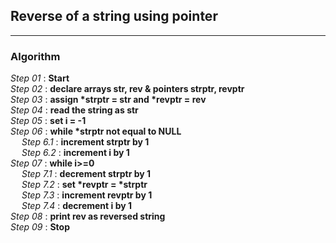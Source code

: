 ## Reverse of a string using pointer
---
### Algorithm

*Step 01* : **Start**\
*Step 02* : **declare arrays str, rev & pointers strptr, revptr**\
*Step 03* : **assign \*strptr = str and \*revptr = rev**\
*Step 04* : **read the string as str**\
*Step 05* : **set i = -1**\
*Step 06* : **while \*strptr not equal to NULL**\
&emsp; *Step 6.1* : **increment strptr by  1**\
&emsp; *Step 6.2* : **increment i by 1**\
*Step 07* : **while i>=0**\
&emsp; *Step 7.1* : **decrement strptr by 1**\
&emsp; *Step 7.2* : **set \*revptr = \*strptr**\
&emsp; *Step 7.3* : **increment revptr by 1**\
&emsp; *Step 7.4* : **decrement i by 1**\
*Step 08* : **print rev as reversed string**\
*Step 09* : **Stop**